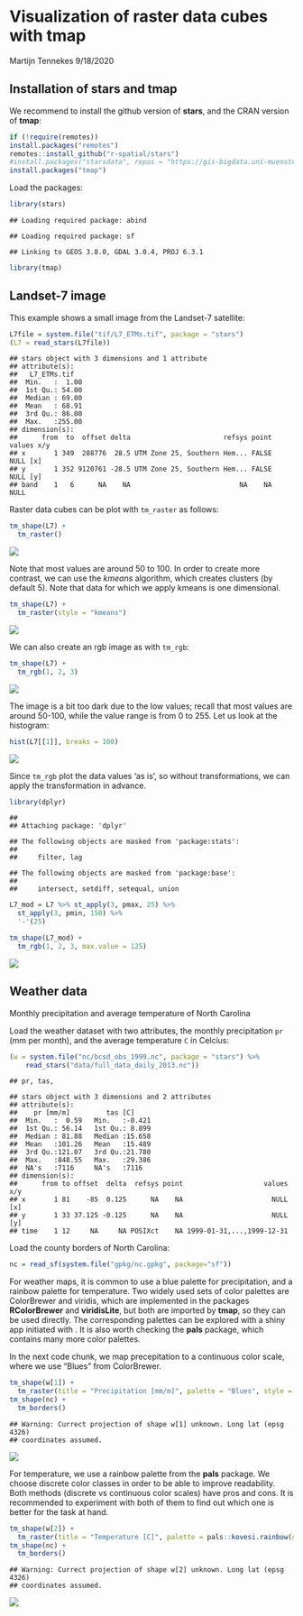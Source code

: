 Visualization of raster data cubes with tmap
================
Martijn Tennekes
9/18/2020

## Installation of stars and tmap

We recommend to install the github version of **stars**, and the CRAN
version of **tmap**:

``` r
if (!require(remotes))
install.packages("remotes")
remotes::install_github("r-spatial/stars")
#install.packages("starsdata", repos = "https://gis-bigdata.uni-muenster.de/pebesma", type = "source")
install.packages("tmap")
```

Load the packages:

``` r
library(stars)
```

    ## Loading required package: abind

    ## Loading required package: sf

    ## Linking to GEOS 3.8.0, GDAL 3.0.4, PROJ 6.3.1

``` r
library(tmap)
```

## Landset-7 image

This example shows a small image from the Landset-7 satellite:

``` r
L7file = system.file("tif/L7_ETMs.tif", package = "stars")
(L7 = read_stars(L7file))
```

    ## stars object with 3 dimensions and 1 attribute
    ## attribute(s):
    ##   L7_ETMs.tif    
    ##  Min.   :  1.00  
    ##  1st Qu.: 54.00  
    ##  Median : 69.00  
    ##  Mean   : 68.91  
    ##  3rd Qu.: 86.00  
    ##  Max.   :255.00  
    ## dimension(s):
    ##      from  to  offset delta                       refsys point values x/y
    ## x       1 349  288776  28.5 UTM Zone 25, Southern Hem... FALSE   NULL [x]
    ## y       1 352 9120761 -28.5 UTM Zone 25, Southern Hem... FALSE   NULL [y]
    ## band    1   6      NA    NA                           NA    NA   NULL

Raster data cubes can be plot with `tm_raster` as follows:

``` r
tm_shape(L7) +
  tm_raster()
```

![](raster_cubes_files/figure-gfm/unnamed-chunk-4-1.png)<!-- -->

Note that most values are around 50 to 100. In order to create more
contrast, we can use the *kmeans* algorithm, which creates clusters (by
default 5). Note that data for which we apply kmeans is one dimensional.

``` r
tm_shape(L7) +
  tm_raster(style = "kmeans")
```

![](raster_cubes_files/figure-gfm/unnamed-chunk-5-1.png)<!-- -->

We can also create an rgb image as with `tm_rgb`:

``` r
tm_shape(L7) +
  tm_rgb(1, 2, 3)
```

![](raster_cubes_files/figure-gfm/unnamed-chunk-6-1.png)<!-- -->

The image is a bit too dark due to the low values; recall that most
values are around 50-100, while the value range is from 0 to 255. Let us
look at the histogram:

``` r
hist(L7[[1]], breaks = 100)
```

![](raster_cubes_files/figure-gfm/unnamed-chunk-7-1.png)<!-- -->

Since `tm_rgb` plot the data values ‘as is’, so without transformations,
we can apply the transformation in advance.

``` r
library(dplyr)
```

    ## 
    ## Attaching package: 'dplyr'

    ## The following objects are masked from 'package:stats':
    ## 
    ##     filter, lag

    ## The following objects are masked from 'package:base':
    ## 
    ##     intersect, setdiff, setequal, union

``` r
L7_mod = L7 %>% st_apply(3, pmax, 25) %>% 
  st_apply(3, pmin, 150) %>% 
  '-'(25)

tm_shape(L7_mod) +
  tm_rgb(1, 2, 3, max.value = 125)
```

![](raster_cubes_files/figure-gfm/unnamed-chunk-8-1.png)<!-- -->

## Weather data

Monthly precipitation and average temperature of North Carolina

Load the weather dataset with two attributes, the monthly precipitation
`pr` (mm per month), and the average temperature `C` in Celcius:

``` r
(w = system.file("nc/bcsd_obs_1999.nc", package = "stars") %>%
    read_stars("data/full_data_daily_2013.nc"))
```

    ## pr, tas,

    ## stars object with 3 dimensions and 2 attributes
    ## attribute(s):
    ##    pr [mm/m]         tas [C]      
    ##  Min.   :  0.59   Min.   :-0.421  
    ##  1st Qu.: 56.14   1st Qu.: 8.899  
    ##  Median : 81.88   Median :15.658  
    ##  Mean   :101.26   Mean   :15.489  
    ##  3rd Qu.:121.07   3rd Qu.:21.780  
    ##  Max.   :848.55   Max.   :29.386  
    ##  NA's   :7116     NA's   :7116    
    ## dimension(s):
    ##      from to offset  delta  refsys point                    values x/y
    ## x       1 81    -85  0.125      NA    NA                      NULL [x]
    ## y       1 33 37.125 -0.125      NA    NA                      NULL [y]
    ## time    1 12     NA     NA POSIXct    NA 1999-01-31,...,1999-12-31

Load the county borders of North Carolina:

``` r
nc = read_sf(system.file("gpkg/nc.gpkg", package="sf"))
```

For weather maps, it is common to use a blue palette for precipitation,
and a rainbow palette for temperature. Two widely used sets of color
palettes are ColorBrewer and viridis, which are implemented in the
packages **RColorBrewer** and **viridisLite**, but both are imported by
**tmap**, so they can be used directly. The corresponding palettes can
be explored with a shiny app initiated with . It is also worth checking
the **pals** package, which contains many more color palettes.

In the next code chunk, we map precepitation to a continuous color
scale, where we use “Blues” from ColorBrewer.

``` r
tm_shape(w[1]) +
  tm_raster(title = "Precipitation [mm/m]", palette = "Blues", style = "cont") +
tm_shape(nc) +
  tm_borders()
```

    ## Warning: Currect projection of shape w[1] unknown. Long lat (epsg 4326)
    ## coordinates assumed.

![](raster_cubes_files/figure-gfm/unnamed-chunk-11-1.png)<!-- -->

For temperature, we use a rainbow palette from the **pals** package. We
choose discrete color classes in order to be able to improve
readability. Both methods (discrete vs continuous color scales) have
pros and cons. It is recommended to experiment with both of them to find
out which one is better for the task at hand.

``` r
tm_shape(w[2]) +
  tm_raster(title = "Temperature [C]", palette = pals::kovesi.rainbow(n=10), midpoint = 15) +
tm_shape(nc) +
  tm_borders()
```

    ## Warning: Currect projection of shape w[2] unknown. Long lat (epsg 4326)
    ## coordinates assumed.

![](raster_cubes_files/figure-gfm/unnamed-chunk-12-1.png)<!-- -->
